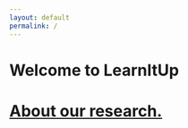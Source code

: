 ```yaml
---
layout: default
permalink: /
---
```


<div class="home">

  <h1 class="page-heading">Welcome to LearnItUp</h1>
<h1 class="page-heading"><a href="/research">About our research.</a></h1>
